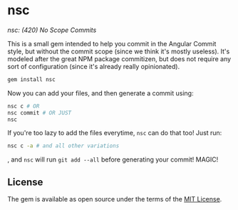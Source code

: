 # nsc

_nsc: (420) No Scope Commits_

This is a small gem intended to help you commit in the Angular Commit style, but
without the commit scope (since we think it's mostly useless). It's modeled after
the great NPM package commitizen, but does not require any sort of configuration
(since it's already really opinionated).

```bash
gem install nsc
```

Now you can add your files, and then generate a commit using:

```bash
nsc c # OR
nsc commit # OR JUST
nsc
```

If you're too lazy to add the files everytime, `nsc` can do that too! Just run:

```bash
nsc c -a # and all other variations
```

, and `nsc` will run `git add --all` before generating your commit! MAGIC!

## License

The gem is available as open source under the terms of the [MIT License](http://opensource.org/licenses/MIT).
